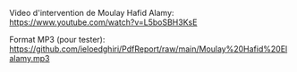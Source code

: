 Video d'intervention de Moulay Hafid Alamy: https://www.youtube.com/watch?v=L5boSBH3KsE

Format MP3 (pour tester): https://github.com/ieloedghiri/PdfReport/raw/main/Moulay%20Hafid%20Elalamy.mp3


